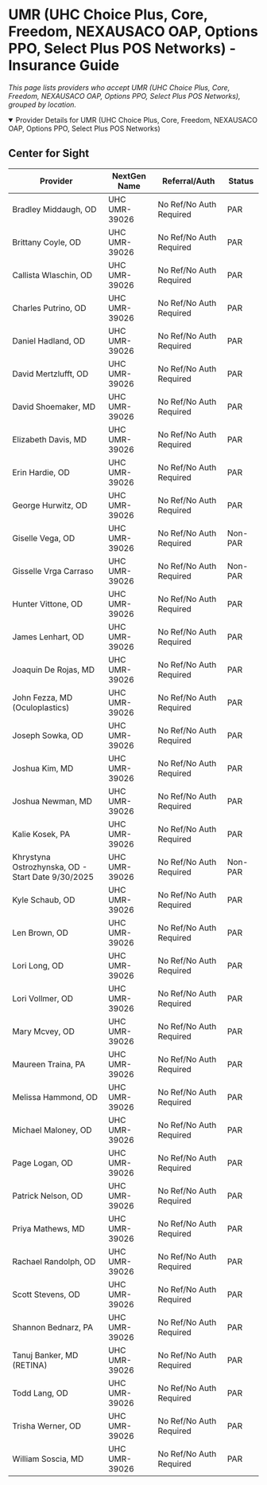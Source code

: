# UMR (UHC Choice Plus, Core, Freedom, NEXAUSACO OAP, Options PPO, Select Plus POS Networks) - Insurance Guide

*This page lists providers who accept UMR (UHC Choice Plus, Core, Freedom, NEXAUSACO OAP, Options PPO, Select Plus POS Networks), grouped by location.*

<details open><summary>Provider Details for UMR (UHC Choice Plus, Core, Freedom, NEXAUSACO OAP, Options PPO, Select Plus POS Networks)</summary>

## Center for Sight

| Provider | NextGen Name | Referral/Auth | Status |
|----------|-------------|--------------|--------|
| Bradley Middaugh, OD | UHC UMR-39026 | No Ref/No Auth Required | PAR |
| Brittany Coyle, OD | UHC UMR-39026 | No Ref/No Auth Required | PAR |
| Callista Wlaschin, OD | UHC UMR-39026 | No Ref/No Auth Required | PAR |
| Charles Putrino, OD | UHC UMR-39026 | No Ref/No Auth Required | PAR |
| Daniel Hadland, OD | UHC UMR-39026 | No Ref/No Auth Required | PAR |
| David Mertzlufft, OD | UHC UMR-39026 | No Ref/No Auth Required | PAR |
| David Shoemaker, MD | UHC UMR-39026 | No Ref/No Auth Required | PAR |
| Elizabeth Davis, MD | UHC UMR-39026 | No Ref/No Auth Required | PAR |
| Erin Hardie, OD | UHC UMR-39026 | No Ref/No Auth Required | PAR |
| George Hurwitz, OD | UHC UMR-39026 | No Ref/No Auth Required | PAR |
| Giselle Vega, OD | UHC UMR-39026 | No Ref/No Auth Required | Non-PAR |
| Gisselle Vrga Carraso | UHC UMR-39026 | No Ref/No Auth Required | Non-PAR |
| Hunter Vittone, OD | UHC UMR-39026 | No Ref/No Auth Required | PAR |
| James Lenhart, OD | UHC UMR-39026 | No Ref/No Auth Required | PAR |
| Joaquin De Rojas, MD | UHC UMR-39026 | No Ref/No Auth Required | PAR |
| John Fezza, MD (Oculoplastics) | UHC UMR-39026 | No Ref/No Auth Required | PAR |
| Joseph Sowka, OD | UHC UMR-39026 | No Ref/No Auth Required | PAR |
| Joshua Kim, MD | UHC UMR-39026 | No Ref/No Auth Required | PAR |
| Joshua Newman, MD | UHC UMR-39026 | No Ref/No Auth Required | PAR |
| Kalie Kosek, PA | UHC UMR-39026 | No Ref/No Auth Required | PAR |
| Khrystyna Ostrozhynska, OD - Start Date 9/30/2025 | UHC UMR-39026 | No Ref/No Auth Required | Non-PAR |
| Kyle Schaub, OD | UHC UMR-39026 | No Ref/No Auth Required | PAR |
| Len Brown, OD | UHC UMR-39026 | No Ref/No Auth Required | PAR |
| Lori Long, OD | UHC UMR-39026 | No Ref/No Auth Required | PAR |
| Lori Vollmer, OD | UHC UMR-39026 | No Ref/No Auth Required | PAR |
| Mary Mcvey, OD | UHC UMR-39026 | No Ref/No Auth Required | PAR |
| Maureen Traina, PA | UHC UMR-39026 | No Ref/No Auth Required | PAR |
| Melissa Hammond, OD | UHC UMR-39026 | No Ref/No Auth Required | PAR |
| Michael Maloney, OD | UHC UMR-39026 | No Ref/No Auth Required | PAR |
| Page Logan, OD | UHC UMR-39026 | No Ref/No Auth Required | PAR |
| Patrick Nelson, OD | UHC UMR-39026 | No Ref/No Auth Required | PAR |
| Priya Mathews, MD | UHC UMR-39026 | No Ref/No Auth Required | PAR |
| Rachael Randolph, OD | UHC UMR-39026 | No Ref/No Auth Required | PAR |
| Scott Stevens, OD | UHC UMR-39026 | No Ref/No Auth Required | PAR |
| Shannon Bednarz, PA | UHC UMR-39026 | No Ref/No Auth Required | PAR |
| Tanuj Banker, MD (RETINA) | UHC UMR-39026 | No Ref/No Auth Required | PAR |
| Todd Lang, OD | UHC UMR-39026 | No Ref/No Auth Required | PAR |
| Trisha Werner, OD | UHC UMR-39026 | No Ref/No Auth Required | PAR |
| William Soscia, MD | UHC UMR-39026 | No Ref/No Auth Required | PAR |

</details>

